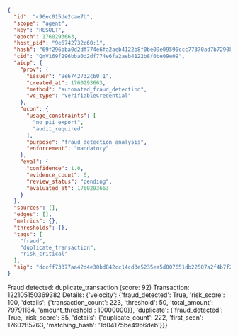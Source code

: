 ```json
{
  "id": "c96ec015de2cae7b",
  "scope": "agent",
  "key": "RESULT",
  "epoch": 1760293663,
  "host_pid": "9e6742732c60:1",
  "hash": "69f296bba0d2df774e6fa2aeb4122b8f0be09e09590ccc77370ad7b7290864fc",
  "cid": "QmV169f296bba0d2df774e6fa2aeb4122b8f0be09e09",
  "aicp": {
    "prov": {
      "issuer": "9e6742732c60:1",
      "created_at": 1760293663,
      "method": "automated_fraud_detection",
      "vc_type": "VerifiableCredential"
    },
    "ucon": {
      "usage_constraints": [
        "no_pii_export",
        "audit_required"
      ],
      "purpose": "fraud_detection_analysis",
      "enforcement": "mandatory"
    },
    "eval": {
      "confidence": 1.0,
      "evidence_count": 0,
      "review_status": "pending",
      "evaluated_at": 1760293663
    }
  },
  "sources": [],
  "edges": [],
  "metrics": {},
  "thresholds": {},
  "tags": [
    "fraud",
    "duplicate_transaction",
    "risk_critical"
  ],
  "sig": "dccff73377aa42d4e30bd842cc14cd3e5235ea5d007651db22507a2f4b7f2877"
}
```

Fraud detected: duplicate_transaction (score: 92)
Transaction: 122105150369382
Details: {'velocity': {'fraud_detected': True, 'risk_score': 100, 'details': {'transaction_count': 223, 'threshold': 50, 'total_amount': 79791184, 'amount_threshold': 10000000}}, 'duplicate': {'fraud_detected': True, 'risk_score': 85, 'details': {'duplicate_count': 222, 'first_seen': 1760285763, 'matching_hash': '1d04175be49b6deb'}}}